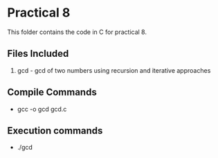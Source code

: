 # Practical 8

This folder contains the code in C for practical 8.

## Files Included
1. gcd  - gcd of two numbers using recursion and iterative approaches

## Compile Commands

* gcc -o gcd gcd.c


## Execution commands

* ./gcd



